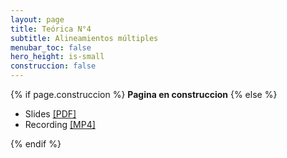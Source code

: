 ```yaml
---
layout: page
title: Teórica N°4
subtitle: Alineamientos múltiples
menubar_toc: false
hero_height: is-small
construccion: false
---
```


{% if page.construccion %}
**Pagina en construccion**
{% else %}
- Slides [[PDF]](https://drive.google.com/file/d/1dB4W11VrKzynHVFiEqugxqqWVtQGJDHJ/view?usp=sharing)
- Recording [[MP4]](https://drive.google.com/file/d/1lBA_u0JBnF_EIQfON4yTfCHDe014p4AU/view?usp=sharing)
<!--
<iframe src="https://drive.google.com/file/d/1lBA_u0JBnF_EIQfON4yTfCHDe014p4AU/preview" width="800" height="440"></iframe>
-->
{% endif %}

